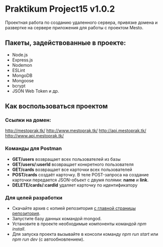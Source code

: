 # Praktikum Project15 v1.0.2
Проектная работа по созданию удаленного сервера, привязке домена и развертке на сервере приложения для работы с проектом Mesto.
## Пакеты, задействованные в проекте:
- Node.js
- Express.js
- Nodemon
- ESLint
- MongoDB
- Mongoose
- bcrypt
- JSON Web Token
и др.
## Как воспользоваться проектом
### Ссылки на домен:
http://mestoprak.tk/
http://www.mestoprak.tk/
http://api.mestoprak.tk/
http://www.api.mestoprak.tk/
### Команды для Postman
- **GET/users** возвращает всех пользователей из базы
- **GET/users/:userId** возвращает конкретного пользователя
- **GET/cards** возвращает все карточки всех пользователей
- **POST/cards** создаёт карточку. В теле POST-запроса на создание карточки передается JSON-объект с двумя полями: **name** и **link**.
- **DELETE/cards/:cardId** удаляет карточку по идентификатору
### Для целей разработки
- Cкачайте архив c копией репозитория [с главной страницы репозитория](https://github.com/1Roderick/praktikumproject15).
- Запустите базу данных командой mongod.
- Установите в проекте необходимые компоненты командой _npm install_.
- Для запуска проекта вызывайте в консоли команду *npm run start* или *npm run dev* (с автообновлением).
